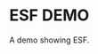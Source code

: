 ESF DEMO
========================

A demo showing ESF.

[Doc]: https://github.com/yankun01/ria-next
